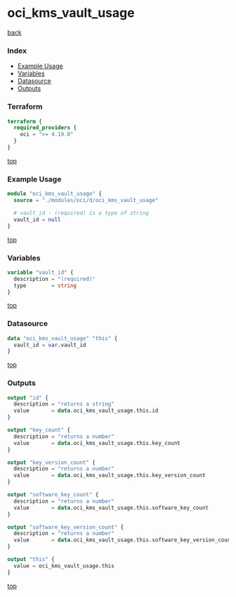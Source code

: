 # oci_kms_vault_usage

[back](../oci.md)

### Index

- [Example Usage](#example-usage)
- [Variables](#variables)
- [Datasource](#datasource)
- [Outputs](#outputs)

### Terraform

```terraform
terraform {
  required_providers {
    oci = ">= 4.19.0"
  }
}
```

[top](#index)

### Example Usage

```terraform
module "oci_kms_vault_usage" {
  source = "./modules/oci/d/oci_kms_vault_usage"

  # vault_id - (required) is a type of string
  vault_id = null
}
```

[top](#index)

### Variables

```terraform
variable "vault_id" {
  description = "(required)"
  type        = string
}
```

[top](#index)

### Datasource

```terraform
data "oci_kms_vault_usage" "this" {
  vault_id = var.vault_id
}
```

[top](#index)

### Outputs

```terraform
output "id" {
  description = "returns a string"
  value       = data.oci_kms_vault_usage.this.id
}

output "key_count" {
  description = "returns a number"
  value       = data.oci_kms_vault_usage.this.key_count
}

output "key_version_count" {
  description = "returns a number"
  value       = data.oci_kms_vault_usage.this.key_version_count
}

output "software_key_count" {
  description = "returns a number"
  value       = data.oci_kms_vault_usage.this.software_key_count
}

output "software_key_version_count" {
  description = "returns a number"
  value       = data.oci_kms_vault_usage.this.software_key_version_count
}

output "this" {
  value = oci_kms_vault_usage.this
}
```

[top](#index)